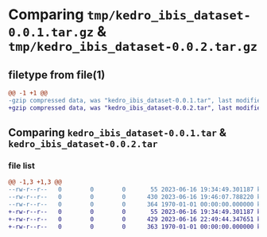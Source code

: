 # Comparing `tmp/kedro_ibis_dataset-0.0.1.tar.gz` & `tmp/kedro_ibis_dataset-0.0.2.tar.gz`

## filetype from file(1)

```diff
@@ -1 +1 @@
-gzip compressed data, was "kedro_ibis_dataset-0.0.1.tar", last modified: Fri Jun 16 19:46:07 2023, max compression
+gzip compressed data, was "kedro_ibis_dataset-0.0.2.tar", last modified: Fri Jun 16 22:49:44 2023, max compression
```

## Comparing `kedro_ibis_dataset-0.0.1.tar` & `kedro_ibis_dataset-0.0.2.tar`

### file list

```diff
@@ -1,3 +1,3 @@
--rw-r--r--   0        0        0       55 2023-06-16 19:34:49.301187 kedro_ibis_dataset-0.0.1/README.md
--rw-r--r--   0        0        0      430 2023-06-16 19:46:07.788220 kedro_ibis_dataset-0.0.1/pyproject.toml
--rw-r--r--   0        0        0      364 1970-01-01 00:00:00.000000 kedro_ibis_dataset-0.0.1/PKG-INFO
+-rw-r--r--   0        0        0       55 2023-06-16 19:34:49.301187 kedro_ibis_dataset-0.0.2/README.md
+-rw-r--r--   0        0        0      429 2023-06-16 22:49:44.347651 kedro_ibis_dataset-0.0.2/pyproject.toml
+-rw-r--r--   0        0        0      363 1970-01-01 00:00:00.000000 kedro_ibis_dataset-0.0.2/PKG-INFO
```

